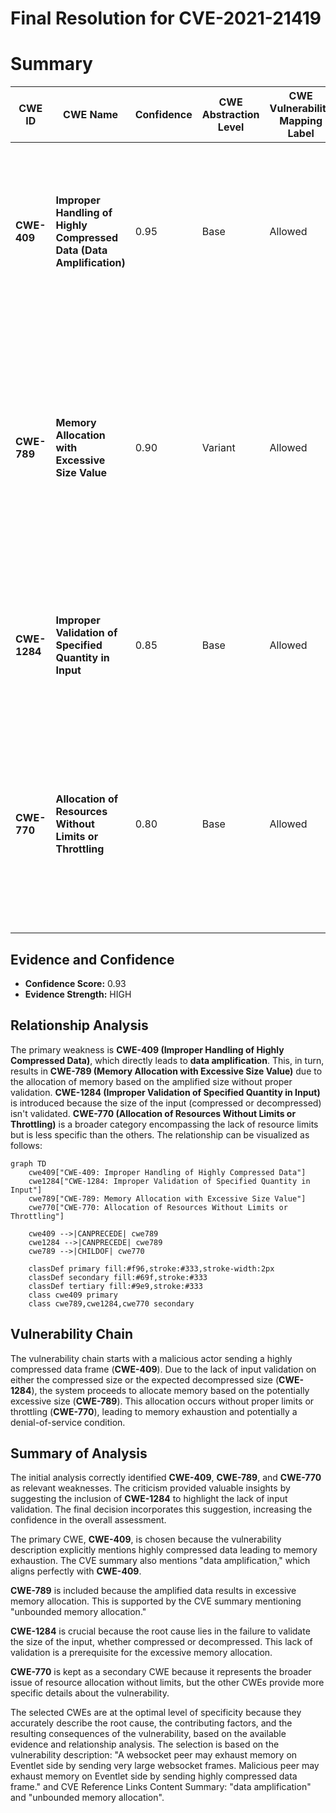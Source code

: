 # Final Resolution for CVE-2021-21419

# Summary
| CWE ID | CWE Name | Confidence | CWE Abstraction Level | CWE Vulnerability Mapping Label | CWE-Vulnerability Mapping Notes |
|---|---|---|---|---|---|
| **CWE-409** | **Improper Handling of Highly Compressed Data (Data Amplification)** | 0.95 | Base | Allowed | Primary CWE. The vulnerability involves handling compressed data with a high compression ratio, leading to a large output and memory exhaustion. |
| **CWE-789** | **Memory Allocation with Excessive Size Value** | 0.90 | Variant | Allowed | Secondary candidate. Memory is allocated based on an untrusted size value without ensuring that the size is within expected limits, allowing arbitrary amounts of memory to be allocated. This is often a direct consequence of **CWE-409**. |
| **CWE-1284** | **Improper Validation of Specified Quantity in Input** | 0.85 | Base | Allowed | There is no validation of the size of the decompressed data before allocation. The quantity (size) isn't validated, which allows excessive allocation. |
| **CWE-770** | **Allocation of Resources Without Limits or Throttling** | 0.80 | Base | Allowed | Secondary candidate. The product allocates resources without imposing restrictions on the size or number of resources that can be allocated. While true, **CWE-409** and **CWE-789** are more precise. |

## Evidence and Confidence

*   **Confidence Score:** 0.93
*   **Evidence Strength:** HIGH

## Relationship Analysis
The primary weakness is **CWE-409 (Improper Handling of Highly Compressed Data)**, which directly leads to **data amplification**. This, in turn, results in **CWE-789 (Memory Allocation with Excessive Size Value)** due to the allocation of memory based on the amplified size without proper validation. **CWE-1284 (Improper Validation of Specified Quantity in Input)** is introduced because the size of the input (compressed or decompressed) isn't validated. **CWE-770 (Allocation of Resources Without Limits or Throttling)** is a broader category encompassing the lack of resource limits but is less specific than the others. The relationship can be visualized as follows:

```mermaid
graph TD
    cwe409["CWE-409: Improper Handling of Highly Compressed Data"]
    cwe1284["CWE-1284: Improper Validation of Specified Quantity in Input"]
    cwe789["CWE-789: Memory Allocation with Excessive Size Value"]
    cwe770["CWE-770: Allocation of Resources Without Limits or Throttling"]

    cwe409 -->|CANPRECEDE| cwe789
    cwe1284 -->|CANPRECEDE| cwe789
    cwe789 -->|CHILDOF| cwe770

    classDef primary fill:#f96,stroke:#333,stroke-width:2px
    classDef secondary fill:#69f,stroke:#333
    classDef tertiary fill:#9e9,stroke:#333
    class cwe409 primary
    class cwe789,cwe1284,cwe770 secondary
```

## Vulnerability Chain
The vulnerability chain starts with a malicious actor sending a highly compressed data frame (**CWE-409**). Due to the lack of input validation on either the compressed size or the expected decompressed size (**CWE-1284**), the system proceeds to allocate memory based on the potentially excessive size (**CWE-789**). This allocation occurs without proper limits or throttling (**CWE-770**), leading to memory exhaustion and potentially a denial-of-service condition.

## Summary of Analysis
The initial analysis correctly identified **CWE-409**, **CWE-789**, and **CWE-770** as relevant weaknesses. The criticism provided valuable insights by suggesting the inclusion of **CWE-1284** to highlight the lack of input validation. The final decision incorporates this suggestion, increasing the confidence in the overall assessment.

The primary CWE, **CWE-409**, is chosen because the vulnerability description explicitly mentions highly compressed data leading to memory exhaustion. The CVE summary also mentions "data amplification," which aligns perfectly with **CWE-409**.

**CWE-789** is included because the amplified data results in excessive memory allocation. This is supported by the CVE summary mentioning "unbounded memory allocation."

**CWE-1284** is crucial because the root cause lies in the failure to validate the size of the input, whether compressed or decompressed. This lack of validation is a prerequisite for the excessive memory allocation.

**CWE-770** is kept as a secondary CWE because it represents the broader issue of resource allocation without limits, but the other CWEs provide more specific details about the vulnerability.

The selected CWEs are at the optimal level of specificity because they accurately describe the root cause, the contributing factors, and the resulting consequences of the vulnerability, based on the available evidence and relationship analysis. The selection is based on the vulnerability description: "A websocket peer may exhaust memory on Eventlet side by sending very large websocket frames. Malicious peer may exhaust memory on Eventlet side by sending highly compressed data frame." and CVE Reference Links Content Summary: "data amplification" and "unbounded memory allocation".